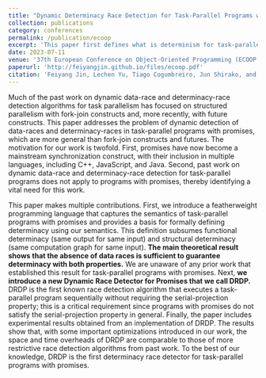 ```yaml
---
title: "Dynamic Determinacy Race Detection for Task-Parallel Programs with Promises"
collection: publications
category: conferences
permalink: /publication/ecoop
excerpt: 'This paper first defines what is determinism for task-parallel programs with promises. It then proves for such programs, data-race freedom guarantees determinism. After that, we propose a new data race detection algorithm, implement it and evaluate its performance.'
date: 2023-07-11
venue: '37th European Conference on Object-Oriented Programming (ECOOP 2023)'
paperurl: 'http://feiyangjin.github.io/files/ecoop.pdf'
citation: 'Feiyang Jin, Lechen Yu, Tiago Cogumbreiro, Jun Shirako, and Vivek Sarkar. Dynamic Determinacy Race Detection for Task-Parallel Programs with Promises. In 37th European Conference on Object-Oriented Programming (ECOOP 2023). Leibniz International Proceedings in Informatics (LIPIcs), Volume 263, pp. 13:1-13:30, Schloss Dagstuhl – Leibniz-Zentrum für Informatik (2023) https://doi.org/10.4230/LIPIcs.ECOOP.2023.13'
---
```


Much of the past work on dynamic data-race and determinacy-race detection algorithms for task parallelism has focused on structured parallelism with fork-join constructs and, more recently, with future constructs. This paper addresses the problem of dynamic detection of data-races and determinacy-races in task-parallel programs with promises, which are more general than fork-join constructs and futures. The motivation for our work is twofold. First, promises have now become a mainstream synchronization construct, with their inclusion in multiple languages, including C++, JavaScript, and Java. Second, past work on dynamic data-race and determinacy-race detection for task-parallel programs does not apply to programs with promises, thereby identifying a vital need for this work. 

This paper makes multiple contributions. First, we introduce a featherweight programming language that captures the semantics of task-parallel programs with promises and provides a basis for formally defining determinacy using our semantics. This definition subsumes functional determinacy (same output for same input) and structural determinacy (same computation graph for same input). **The main theoretical result shows that the absence of data races is sufficient to guarantee determinacy with both properties.** We are unaware of any prior work that established this result for task-parallel programs with promises. Next, **we introduce a new Dynamic Race Detector for Promises that we call DRDP.** DRDP is the first known race detection algorithm that executes a task-parallel program sequentially without requiring the serial-projection property; this is a critical requirement since programs with promises do not satisfy the serial-projection property in general. Finally, the paper includes experimental results obtained from an implementation of DRDP. The results show that, with some important optimizations introduced in our work, the space and time overheads of DRDP are comparable to those of more restrictive race detection algorithms from past work. To the best of our knowledge, DRDP is the first determinacy race detector for task-parallel programs with promises.
